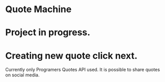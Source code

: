 # Quote Machine
# Project in progress.
# Creating new quote click next.
Currently only Programers Quotes API used.
It is possible to share quotes on social media.

